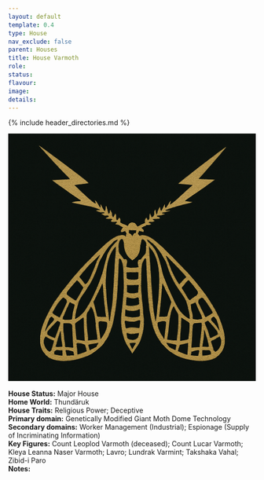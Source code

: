 ```yaml
---
layout: default
template: 0.4
type: House
nav_exclude: false
parent: Houses
title: House Varmoth
role: 
status: 
flavour: 
image: 
details:
---
```


{% include header_directories.md %}  
  
![](../../imgs/House%20Varmoth%20Symbol.png)  
  
**House Status:** Major House  
**Home World:** Thundäruk  
**House Traits:** Religious Power; Deceptive  
**Primary domain:** Genetically Modified Giant Moth Dome Technology  
**Secondary domains:** Worker Management (Industrial); Espionage (Supply of Incriminating Information)  
**Key Figures:** Count Leoplod Varmoth (deceased); Count Lucar Varmoth; Kleya Leanna Naser Varmoth; Lavro; Lundrak Varmint; Takshaka Vahal; Zibid-i Paro  
**Notes:**